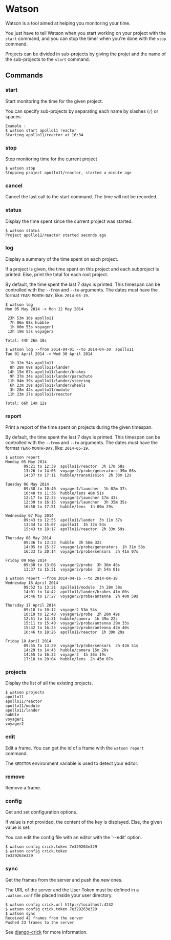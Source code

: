 Watson
======

Watson is a tool aimed at helping you monitoring your time.

You just have to tell Watson when you start working on your
project with the `start` command, and you can stop the timer
when you're done with the `stop` command.

Projects can be divided in sub-projects by giving the projet and
the name of the sub-projects to the `start` command.

## Commands

### start

Start monitoring the time for the given project.

You can specify sub-projects by separating each name by
slashes (`/`) or spaces.

```
Example :
$ watson start apollo11 reactor
Starting apollo11/reactor at 16:34
```

### stop

Stop monitoring time for the current project

```
$ watson stop
Stopping project apollo11/reactor, started a minute ago
```

### cancel

Cancel the last call to the start command. The time will not
be recorded.

### status

Display the time spent since the current project was started.

```
$ watson status
Project apollo11/reactor started seconds ago
```

### log
Display a summary of the time spent on each project.

If a project is given, the time spent on this project and
each subproject is printed. Else, print the total for each root
project.

By default, the time spent the last 7 days is printed. This timespan
can be controlled with the `--from` and `--to` arguments. The dates
must have the format `YEAR-MONTH-DAY`, like: `2014-05-19`.

```
$ watson log
Mon 05 May 2014 -> Mon 12 May 2014

 23h 53m 16s apollo11
  7h 06m 08s hubble
  1h 06m 53s voyager1
 12h 19m 53s voyager2

Total: 44h 26m 10s

$ watson log --from 2014-04-01 --to 2014-04-30  apollo11
Tue 01 April 2014 -> Wed 30 April 2014

  1h 32m 54s apollo11
  8h 28m 09s apollo11/lander
 14h 15m 07s apollo11/lander/brakes
  9h 37m 34s apollo11/lander/parachute
 11h 04m 39s apollo11/lander/steering
  6h 23m 38s apollo11/lander/wheels
  3h 28m 44s apollo11/module
 11h 23m 27s apollo11/reactor

Total: 66h 14m 12s
```

### report

Print a report of the time spent on projects during the given timespan.

By default, the time spent the last 7 days is printed. This timespan
can be controlled with the `--from` and `--to` arguments. The dates
must have the format `YEAR-MONTH-DAY`, like: `2014-05-19`.

```
$ watson report
Monday 05 May 2014
        09:21 to 12:39  apollo11/reactor  3h 17m 58s
        13:26 to 14:05  voyager2/probe/generators 39m 08s
        14:37 to 17:11  hubble/transmission  2h 33m 12s

Tuesday 06 May 2014
        09:38 to 10:40  voyager1/launcher  1h 02m 37s
        10:48 to 11:36  hubble/lens 48m 51s
        12:17 to 12:35  voyager2/launcher 17m 43s
        12:39 to 16:15  voyager1/launcher  3h 35m 35s
        16:50 to 17:51  hubble/lens  1h 00m 29s

Wednesday 07 May 2014
        09:43 to 12:55  apollo11/lander  3h 11m 37s
        13:34 to 15:07  apollo11  1h 32m 54s
        15:43 to 18:17  apollo11/reactor  2h 33m 59s

Thursday 08 May 2014
        09:36 to 13:33  hubble  3h 56m 32s
        14:05 to 15:37  voyager1/probe/generators  1h 31m 58s
        16:33 to 20:14  voyager1/probe/sensors  3h 41m 07s

Friday 09 May 2014
        09:30 to 13:06  voyager2/probe  3h 36m 46s
        13:37 to 15:31  voyager2/probe  1h 54m 01s

$ watson report --from 2014-04-16 --to 2014-04-18
Wednesday 16 April 2014
        09:52 to 13:21  apollo11/module  3h 28m 58s
        14:01 to 14:42  apollo11/lander/brakes 41m 00s
        14:46 to 17:27  voyager2/probe/antenna  2h 40m 59s

Thursday 17 April 2014
        09:18 to 10:12  voyager2 53m 54s
        10:19 to 12:40  voyager1/probe  2h 20m 49s
        12:51 to 14:31  hubble/camera  1h 39m 22s
        15:11 to 15:40  voyager2/probe/antenna 29m 33s
        15:42 to 16:25  voyager2/probe/antenna 42m 40s
        16:46 to 18:26  apollo11/reactor  1h 39m 29s

Friday 18 April 2014
        09:55 to 13:39  voyager1/probe/sensors  3h 43m 51s
        14:29 to 14:45  hubble/camera 15m 20s
        14:55 to 16:32  voyager2  1h 36m 19s
        17:18 to 20:04  hubble/lens  2h 45m 07s
```

### projects

Display the list of all the existing projects.

```
$ watson projects
apollo11
apollo11/reactor
apollo11/module
apollo11/lander
hubble
voyager1
voyager2
```

### edit

Edit a frame. You can get the id of a frame with the `watson report`
command.

The `$EDITOR` environment variable is used to detect your editor.

### remove

Remove a frame.

### config
Get and set configuration options.

If value is not provided, the content of the key is displayed. Else,
the given value is set.

You can edit the config file with an editor with the '--edit' option.

```
$ watson config crick.token 7e329263e329
$ watson config crick.token
7e329263e329
```

### sync
Get the frames from the server and push the new ones.

The URL of the server and the User Token must be defined in a `.watson.conf` file
placed inside your user directory.

```
$ watson config crick.url http://localhost:4242
$ watson config crick.token 7e329263e329
$ watson sync
Received 42 frames from the server
Pushed 23 frames to the server
```

See [django-crick](https://bitbucket.org/tailordev/django-crick) for more information.
